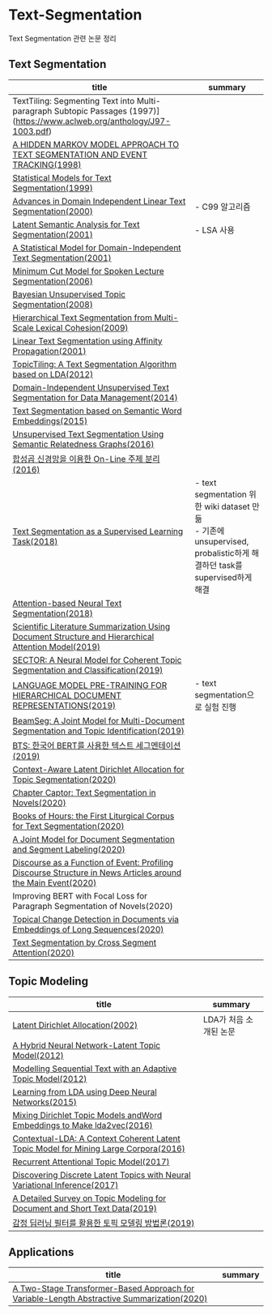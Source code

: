 # Text-Segmentation
Text Segmentation 관련 논문 정리

## Text Segmentation
|title|summary|
|-----|-------|
|TextTiling: Segmenting Text into Multi-paragraph Subtopic Passages (1997)](https://www.aclweb.org/anthology/J97-1003.pdf)| |
|[A HIDDEN MARKOV MODEL APPROACH TO TEXT SEGMENTATION AND EVENT TRACKING(1998)](https://ieeexplore.ieee.org/stamp/stamp.jsp?tp=&arnumber=674435)| |
|[Statistical Models for Text Segmentation(1999)](http://www.cs.cmu.edu/~aberger/pdf/ml.pdf)| |
|[Advances in Domain Independent Linear Text Segmentation(2000)](https://www.aclweb.org/anthology/A00-2004/)|- C99 알고리즘|
|[Latent Semantic Analysis for Text Segmentation(2001)](https://www.aclweb.org/anthology/W01-0514/)|- LSA 사용|
|[A Statistical Model for Domain-Independent Text Segmentation(2001)](https://www.aclweb.org/anthology/P01-1064.pdf)| |
|[Minimum Cut Model for Spoken Lecture Segmentation(2006)](https://www.aclweb.org/anthology/P06-1004.pdf)| |
|[Bayesian Unsupervised Topic Segmentation(2008)](https://www.aclweb.org/anthology/D08-1035/)| |
|[Hierarchical Text Segmentation from Multi-Scale Lexical Cohesion(2009)](https://www.aclweb.org/anthology/N09-1040/)| |
|[Linear Text Segmentation using Affinity Propagation(2001)](https://www.aclweb.org/anthology/D11-1026/)| |
|[TopicTiling: A Text Segmentation Algorithm based on LDA(2012)](https://www.aclweb.org/anthology/W12-3307.pdf)| |
|[Domain-Independent Unsupervised Text Segmentation for Data Management(2014)](https://ieeexplore.ieee.org/stamp/stamp.jsp?tp=&arnumber=7022635)| |
|[Text Segmentation based on Semantic Word Embeddings(2015)](https://arxiv.org/abs/1503.05543)| |
|[Unsupervised Text Segmentation Using Semantic Relatedness Graphs(2016)](https://www.aclweb.org/anthology/S16-2016/)| |
|[합성곱 신경망을 이용한 On-Line 주제 분리(2016)](http://koreascience.or.kr/article/JAKO201608965832494.page)| |
|[Text Segmentation as a Supervised Learning Task(2018)](https://arxiv.org/abs/1803.09337)|- text segmentation 위한 wiki dataset 만듦<br/>- 기존에 unsupervised, probalistic하게 해결하던 task를 supervised하게 해결 |
|[Attention-based Neural Text Segmentation(2018)](https://arxiv.org/pdf/1808.09935.pdf)| |
|[Scientific Literature Summarization Using Document Structure and Hierarchical Attention Model(2019)](https://ieeexplore.ieee.org/stamp/stamp.jsp?tp=&arnumber=8937799)| |
|[SECTOR: A Neural Model for Coherent Topic Segmentation and Classification(2019)](https://www.mitpressjournals.org/doi/pdf/10.1162/tacl_a_00261)| |
|[LANGUAGE MODEL PRE-TRAINING FOR HIERARCHICAL DOCUMENT REPRESENTATIONS(2019)](https://arxiv.org/pdf/1901.09128.pdf)|- text segmentation으로 실험 진행|
|[BeamSeg: A Joint Model for Multi-Document Segmentation and Topic Identification(2019)](https://www.aclweb.org/anthology/K19-1054/)| |
|[BTS: 한국어 BERT를 사용한 텍스트 세그멘테이션(2019)](http://www.dbpia.co.kr.openlink.sookmyung.ac.kr:8080/journal/articleDetail?nodeId=NODE09301605)
|[Context-Aware Latent Dirichlet Allocation for Topic Segmentation(2020)](https://www.semanticscholar.org/paper/Context-Aware-Latent-Dirichlet-Allocation-for-Topic-Li-Matsukawa/265160ebbe56d2226bc8180330892afa5bb7c535)| |
|[Chapter Captor: Text Segmentation in Novels(2020)](https://arxiv.org/abs/2011.04163#:~:text=Books%20are%20typically%20segmented%20into,task%20of%20segmenting%20long%20texts.)| |
|[Books of Hours: the First Liturgical Corpus for Text Segmentation(2020)](https://www.aclweb.org/anthology/2020.lrec-1.97.pdf)| |
|[A Joint Model for Document Segmentation and Segment Labeling(2020)](https://www.aclweb.org/anthology/2020.acl-main.29/)| |
|[Discourse as a Function of Event: Profiling Discourse Structure in News Articles around the Main Event(2020)](https://www.aclweb.org/anthology/2020.acl-main.478/)| |
|Improving BERT with Focal Loss for Paragraph Segmentation of Novels(2020)| |
|[Topical Change Detection in Documents via Embeddings of Long Sequences(2020)](https://arxiv.org/pdf/2012.03619.pdf)| |
|[Text Segmentation by Cross Segment Attention(2020)](https://arxiv.org/abs/2004.14535)| |


## Topic Modeling
|title|summary|
|-----|-------|
|[Latent Dirichlet Allocation(2002)](https://ai.stanford.edu/~ang/papers/jair03-lda.pdf)|LDA가 처음 소개된 논문|
|[A Hybrid Neural Network-Latent Topic Model(2012)](http://proceedings.mlr.press/v22/wan12.html)| |
|[Modelling Sequential Text with an Adaptive Topic Model(2012)](https://www.aclweb.org/anthology/D12-1049/)| |
|[Learning from LDA using Deep Neural Networks(2015)](https://arxiv.org/abs/1508.01011)| |
|[Mixing Dirichlet Topic Models andWord Embeddings to Make lda2vec(2016)](https://arxiv.org/abs/1605.02019)| |
|[Contextual-LDA: A Context Coherent Latent Topic Model for Mining Large Corpora(2016)](https://ieeexplore.ieee.org/document/7545061)| |
|[Recurrent Attentional Topic Model(2017)](https://aaai.org/ocs/index.php/AAAI/AAAI17/paper/view/14400)| |
|[Discovering Discrete Latent Topics with Neural Variational Inference(2017)](https://arxiv.org/abs/1706.00359)| |
|[A Detailed Survey on Topic Modeling for Document and Short Text Data(2019)](https://arxiv.org/pdf/1904.07695.pdf)| |
|[감정 딥러닝 필터를 활용한 토픽 모델링 방법론(2019)](http://koreascience.or.kr/article/JAKO201911263062209.page)| |

## Applications
|title|summary|
|-----|-------|
|[A Two-Stage Transformer-Based Approach for Variable-Length Abstractive Summarization(2020)](https://ieeexplore.ieee.org/stamp/stamp.jsp?tp=&arnumber=9132692)| |
